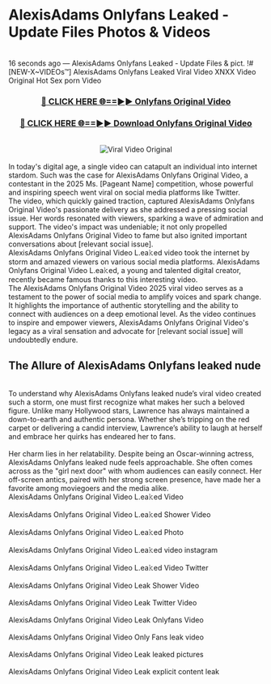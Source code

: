 # AlexisAdams Onlyfans Leaked - Update Files Photos & Videos 
<br>
16 seconds ago — AlexisAdams Onlyfans Leaked - Update Files & pict. !#[NEW-X~VIDEOs™] AlexisAdams Onlyfans Leaked Viral Video XNXX Video Original Hot Sex porn Video
<br>
<div align="center">
<h3><a href="http://freeplayer.one?title=AlexisAdams&ref=25OR" rel="nofollow">🔴 CLICK HERE 🌐==►► Onlyfans Original Video</a></h3>
<h3><a href="http://freeplayer.one?title=AlexisAdams&ref=25OR" rel="nofollow">🔴 CLICK HERE 🌐==►► Download Onlyfans Original Video</a></h3>
<br>
<a href="http://freeplayer.one?title=AlexisAdams&ref=25OR" rel="nofollow" data-target="animated-image.originalLink"><img src="https://i.ibb.co.com/xMMVF88/686577567.gif" alt="Viral Video Original" style="max-width: 100%; display: inline-block;" data-target="animated-image.originalImage"></a>
</div>
<br>
In today's digital age, a single video can catapult an individual into internet stardom. Such was the case for AlexisAdams Onlyfans Original Video, a contestant in the 2025 Ms. [Pageant Name] competition, whose powerful and inspiring speech went viral on social media platforms like Twitter.
<br>
The video, which quickly gained traction, captured AlexisAdams Onlyfans Original Video's passionate delivery as she addressed a pressing social issue. Her words resonated with viewers, sparking a wave of admiration and support. The video's impact was undeniable; it not only propelled AlexisAdams Onlyfans Original Video to fame but also ignited important conversations about [relevant social issue].
<br>
AlexisAdams Onlyfans Original Video L.ea𝚔ed video took the internet by storm and amazed viewers on various social media platforms. AlexisAdams Onlyfans Original Video L.ea𝚔ed, a young and talented digital creator, recently became famous thanks to this interesting video.
<br>
The AlexisAdams Onlyfans Original Video 2025 viral video serves as a testament to the power of social media to amplify voices and spark change. It highlights the importance of authentic storytelling and the ability to connect with audiences on a deep emotional level. As the video continues to inspire and empower viewers, AlexisAdams Onlyfans Original Video's legacy as a viral sensation and advocate for [relevant social issue] will undoubtedly endure.
<br>
<h2>The Allure of AlexisAdams Onlyfans leaked nude</h2>
<br>
To understand why AlexisAdams Onlyfans leaked nude’s viral video created such a storm, one must first recognize what makes her such a beloved figure. Unlike many Hollywood stars, Lawrence has always maintained a down-to-earth and authentic persona. Whether she’s tripping on the red carpet or delivering a candid interview, Lawrence’s ability to laugh at herself and embrace her quirks has endeared her to fans.
<br><br>
Her charm lies in her relatability. Despite being an Oscar-winning actress, AlexisAdams Onlyfans leaked nude feels approachable. She often comes across as the "girl next door" with whom audiences can easily connect. Her off-screen antics, paired with her strong screen presence, have made her a favorite among moviegoers and the media alike.
<br>
AlexisAdams Onlyfans Original Video L.ea𝚔ed Video
<br><br>
AlexisAdams Onlyfans Original Video L.ea𝚔ed Shower Video
<br><br>
AlexisAdams Onlyfans Original Video L.ea𝚔ed Photo
<br><br>
AlexisAdams Onlyfans Original Video L.ea𝚔ed video instagram
<br><br>
AlexisAdams Onlyfans Original Video L.ea𝚔ed Video Twitter
<br><br>
AlexisAdams Onlyfans Original Video Leak Shower Video
<br><br>
AlexisAdams Onlyfans Original Video Leak Twitter Video
<br><br>
AlexisAdams Onlyfans Original Video Leak Onlyfans Video
<br><br>
AlexisAdams Onlyfans Original Video Only Fans leak video
<br><br>
AlexisAdams Onlyfans Original Video Leak leaked pictures
<br><br>
AlexisAdams Onlyfans Original Video Leak explicit content leak